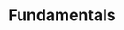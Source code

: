 ---
title: "Fundamentals"
desc: "Conceitos introdutórios para programação"
ownPacks: [
    "fundamentals/internet",
    "fundamentals/programming-languages",
    "fundamentals/git",
    "fundamentals/data-sturctures",
]
---